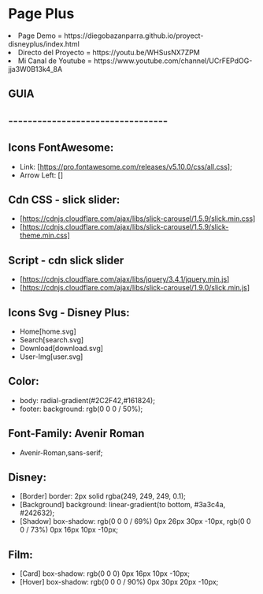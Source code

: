 # Page Plus 
<li>Page Demo = https://diegobazanparra.github.io/proyect-disneyplus/index.html <br></li>
<li>Directo del Proyecto = https://youtu.be/WHSusNX7ZPM<br></li>
<li color="red">Mi Canal de Youtube = https://www.youtube.com/channel/UCrFEPdOG-jja3W0B13k4_8A<br></li>

## GUIA ##
## --------------------------------- ##

## Icons FontAwesome:
- Link: [https://pro.fontawesome.com/releases/v5.10.0/css/all.css];
- Arrow Left: [<i class="fal fa-angle-left"></i>]

## Cdn CSS - slick slider:
- [https://cdnjs.cloudflare.com/ajax/libs/slick-carousel/1.5.9/slick.min.css]
- [https://cdnjs.cloudflare.com/ajax/libs/slick-carousel/1.5.9/slick-theme.min.css]

## Script - cdn slick slider
- [https://cdnjs.cloudflare.com/ajax/libs/jquery/3.4.1/jquery.min.js]
- [https://cdnjs.cloudflare.com/ajax/libs/slick-carousel/1.9.0/slick.min.js]


## Icons Svg - Disney Plus:
- Home[home.svg]
- Search[search.svg]
- Download[download.svg]
- User-Img[user.svg]

## Color:
- body: radial-gradient(#2C2F42,#161824);
- footer: background: rgb(0 0 0 / 50%);

## Font-Family: Avenir Roman
- Avenir-Roman,sans-serif;

## Disney:
- [Border] border: 2px solid rgba(249, 249, 249, 0.1);
- [Background] background: linear-gradient(to bottom, #3a3c4a, #242632);
- [Shadow] box-shadow: rgb(0 0 0 / 69%) 0px 26px 30px -10px, rgb(0 0 0 / 73%) 0px 16px 10px -10px;

## Film:
- [Card] box-shadow: rgb(0 0 0) 0px 16px 10px -10px;
- [Hover] box-shadow: rgb(0 0 0 / 90%) 0px 30px 20px -10px;
